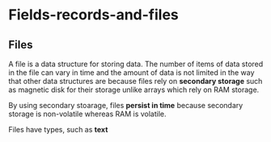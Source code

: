 # Fields-records-and-files

## Files

A file is a data structure for storing data. The number of items of data stored in the file can vary in time and the amount of data is not limited in the way that other data structures are because files rely on **secondary storage** such as magnetic disk for their storage unlike arrays which rely on RAM storage.

By using secondary stoarage, files **persist in time** because secondary storage is non-volatile whereas RAM is volatile.

Files have types, such as **text**
